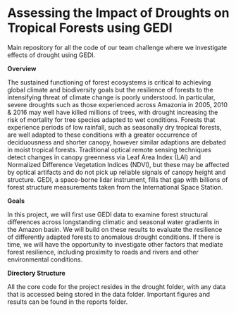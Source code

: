 # Assessing the Impact of Droughts on Tropical Forests using GEDI
Main repository for all the code of our team challenge where we investigate effects of drought using GEDI.

<b> Overview </b>

The sustained functioning of forest ecosystems is critical to achieving global climate and biodiversity goals but the resilience of forests to the intensifying threat of climate change is poorly understood. In particular, severe droughts such as those experienced across Amazonia in 2005, 2010 & 2016 may well have killed millions of trees, with drought increasing the risk of mortality for tree species adapted to wet conditions. Forests that experience periods of low rainfall, such as seasonally dry tropical forests, are well adapted to these conditions with a greater occurrence of deciduousness and shorter canopy, however similar adaptions are debated in moist tropical forests. 
Traditional optical remote sensing techniques detect changes in canopy greenness via Leaf Area Index (LAI) and Normalized Difference Vegetation Indices (NDVI), but these may be affected by optical artifacts and do not pick up reliable signals of canopy height and structure. GEDI, a space-borne lidar instrument, fills that gap with billions of forest structure measurements taken from the International Space Station. 

<b> Goals </b>

In this project, we will first use GEDI data to examine forest structural differences across longstanding climatic and seasonal water gradients in the Amazon basin. We will build on these results to evaluate the resilience of differently adapted forests to anomalous drought conditions. If there is time, we will have the opportunity to investigate other factors that mediate forest resilience, including proximity to roads and rivers and other environmental conditions. 

<b> Directory Structure </b>

All the core code for the project resides in the drought folder, with any data that is accessed being stored in the data folder. Important figures and results can be found in the reports folder. 
